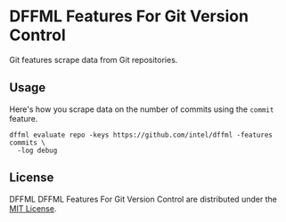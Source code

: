 # DFFML Features For Git Version Control

Git features scrape data from Git repositories.

## Usage

Here's how you scrape data on the number of commits using the `commit` feature.

```console
dffml evaluate repo -keys https://github.com/intel/dffml -features commits \
  -log debug
```

## License

DFFML DFFML Features For Git Version Control are distributed under the
[MIT License](LICENSE).
